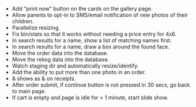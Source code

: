  * Add "print now" button on the cards on the gallery page.
 * Allow parents to opt-in to SMS/email notification of new photos of their children.
 * Parallelize resizing.
 * Fix bin/stats so that it works without needing a price entry for 4x6.
 * In search results for a name, show a list of matching names first.
 * In search results for a name, draw a box around the found face.
 * Move the order data into the database.
 * Move the rekog data into the database.
 * Watch staging dir and automatically resize/identify.
 * Add the ability to put more than one photo in an order.
 * & shows as &amp; on receipts.
 * After order submit, if continue button is not pressed in 30 secs, go back to main page.
 * If cart is empty and page is idle for > 1 minute, start slide show.
